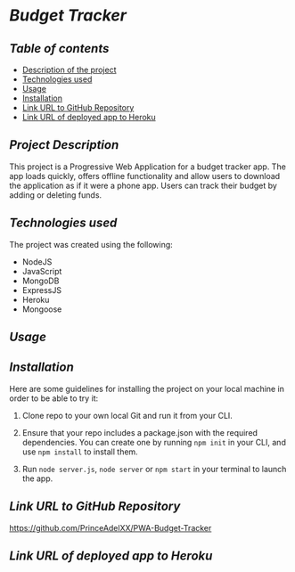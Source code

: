 # **_Budget Tracker_**

## **_Table of contents_**
* [Description of the project](#description-of-the-project)
* [Technologies used](#technologies-used)
* [Usage](#Usage)
* [Installation](#installation)
* [Link URL to GitHub Repository](#link-URL-to-GitHub-repository)
* [Link URL of deployed app to Heroku](#link-URL-of-deployed-app-to-Heroku)

## **_Project Description_**

This project is a Progressive Web Application for a budget tracker app. The app loads quickly, offers offline functionality and allow users to download the application as if it were a phone app. Users can track their budget by adding or deleting funds.

## **_Technologies used_**
The project was created using the following:

* NodeJS
* JavaScript
* MongoDB
* ExpressJS
* Heroku
* Mongoose

## **_Usage_**


## **_Installation_**
Here are some guidelines for installing the project on your local machine in order to be able to try it: 

1. Clone  repo to your own local Git and run it from your CLI.

2. Ensure that your repo includes a package.json with the required dependencies. You can create one by running ```npm init``` in your CLI, and use ```npm install``` to install them.

3. Run ```node server.js```, ```node server``` or ```npm start``` in your terminal to launch the app.


## **_Link URL to GitHub Repository_**
https://github.com/PrinceAdelXX/PWA-Budget-Tracker

## **_Link URL of deployed app to Heroku_**
